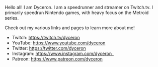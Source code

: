Hello all! I am Dyceron. I am a speedrunner and streamer on Twitch.tv. I primarily speedrun Nintendo games, with heavy focus on the Metroid series.

Check out my various links and pages to learn more about me!

- Twitch: https://twitch.tv/dyceron
- YouTube: https://www.youtube.com/dyceron
- Twitter: https://twitter.com/dyceron
- Instagram: https://www.instagram.com/dyceron_
- Patreon: https://www.patreon.com/dyceron
